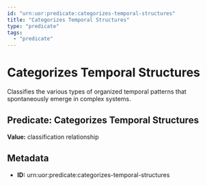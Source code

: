 ```yaml
---
id: "urn:uor:predicate:categorizes-temporal-structures"
title: "Categorizes Temporal Structures"
type: "predicate"
tags:
  - "predicate"
---
```


# Categorizes Temporal Structures

Classifies the various types of organized temporal patterns that spontaneously emerge in complex systems.

## Predicate: Categorizes Temporal Structures

**Value:** classification relationship

## Metadata

- **ID:** urn:uor:predicate:categorizes-temporal-structures

